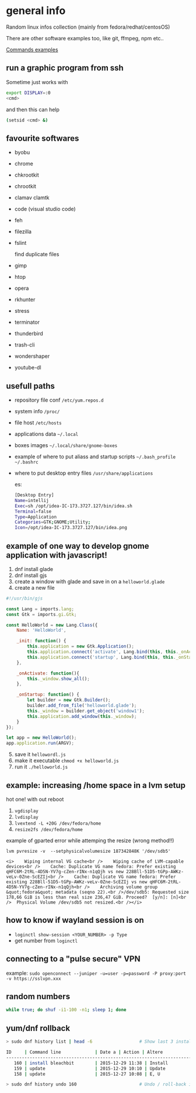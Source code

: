 # general info

Random linux infos collection (mainly from fedora/redhat/centosOS)

There are other software examples too, like git, ffmpeg, npm etc..

[Commands examples](https://github.com/simon387/notes/blob/master/linux/linux_cmd.md)

## run a graphic program from ssh

Sometime just works with 

```bash
export DISPLAY=:0
<cmd>
```

and then this can help

```bash
(setsid <cmd> &)
```

## favourite softwares

+ byobu
+ chrome
+ chkrootkit
+ chrootkit
+ clamav clamtk
+ code (visual studio code)
+ feh
+ filezilla
+ fslint

  find duplicate files
+ gimp
+ htop
+ opera
+ rkhunter
+ stress
+ terminator
+ thunderbird
+ trash-cli
+ wondershaper
+ youtube-dl

## usefull paths

+ repository file conf ```/etc/yum.repos.d```
+ system info ```/proc/```
+ file host ```/etc/hosts```
+ applications data ```~/.local```
+ boxes images ```~/.local/share/gnome-boxes```
+ example of where to put aliass and startup scripts ```~/.bash_profile  ~/.bashrc```
+ where to put desktop entry files ```/usr/share/applications```

  es:
  ```bash
  [Desktop Entry]
  Name=intellij
  Exec=sh /opt/idea-IC-173.3727.127/bin/idea.sh
  Terminal=false
  Type=Application
  Categories=GTK;GNOME;Utility;
  Icon=/opt/idea-IC-173.3727.127/bin/idea.png
  ```
## example of one way to develop gnome application with javascript!

1. dnf install glade
1. dnf install gjs
1. create a window with glade and save in on a ```helloworld.glade```
1. create a new file
  ```javascript
  #!/usr/bin/gjs
  
  const Lang = imports.lang;
  const Gtk = imports.gi.Gtk;
  
  const HelloWorld = new Lang.Class({
      Name: 'HelloWorld',
  
      _init: function() {
          this.application = new Gtk.Application();
          this.application.connect('activate', Lang.bind(this, this._onActivate));
          this.application.connect('startup', Lang.bind(this, this._onStartup));
      },
  
      _onActivate: function(){
          this._window.show_all();
      },
  
      _onStartup: function() {
          let builder = new Gtk.Builder();
          builder.add_from_file('helloworld.glade');
          this._window = builder.get_object('window1');
          this.application.add_window(this._window);
      }
  });
  
  let app = new HelloWorld();
  app.application.run(ARGV);
  ```
5. save it ```hellowordl.js```
5. make it executable ```chmod +x helloworld.js```
5. run it ```./helloworld.js```

## example: increasing /home space in a lvm setup

hot one! with out reboot
1. ```vgdisplay```
1. ```lvdisplay```
1. ```lvextend -L +20G /dev/fedora/home```
1. ```resize2fs /dev/fedora/home```

example of gparted error while attemping the resize (wrong method!!)

```
lvm pvresize -v  --setphysicalvolumesize 187342848K '/dev/sdb5'

<i>    Wiping internal VG cache<br />    Wiping cache of LVM-capable devices<br />    Cache: Duplicate VG name fedora: Prefer existing qHFC6M-2tRL-4D5N-YV7g-cZen-rINx-n1qQjh vs new 228Bll-51D5-tGPp-AWKz-veLv-0Zne-ScEZIj<br />    Cache: Duplicate VG name fedora: Prefer existing 228Bll-51D5-tGPp-AWKz-veLv-0Zne-ScEZIj vs new qHFC6M-2tRL-4D5N-YV7g-cZen-rINx-n1qQjh<br />    Archiving volume group &quot;fedora&quot; metadata (seqno 22).<br />/dev/sdb5: Requested size 178,66 GiB is less than real size 236,47 GiB. Proceed?  [y/n]: [n]<br />  Physical Volume /dev/sdb5 not resized.<br /></i>
```
## how to know if wayland session is on

+ ```loginctl show-session <YOUR_NUMBER> -p Type```
+ get number from ```loginctl```

## connecting to a "pulse secure" VPN

example:
```sudo openconnect --juniper -u=user -p=password -P proxy:port -v https://sslvpn.xxx```

## random numbers

```bash
while true; do shuf -i1-100 -n1; sleep 1; done
```

## yum/dnf rollback

```bash
> sudo dnf history list | head -6                  # Show last 3 installs/updates

ID     | Command line             | Date a | Action | Altere
-------------------------------------------------------------------------------
   160 | install bleachbit        | 2015-12-29 11:38 | Install        |    1   
   159 | update                   | 2015-12-29 10:10 | Update         |    9   
   158 | update                   | 2015-12-27 10:08 | E, U           |    5   

> sudo dnf history undo 160                        # Undo / roll-back install of bleachbit
```
